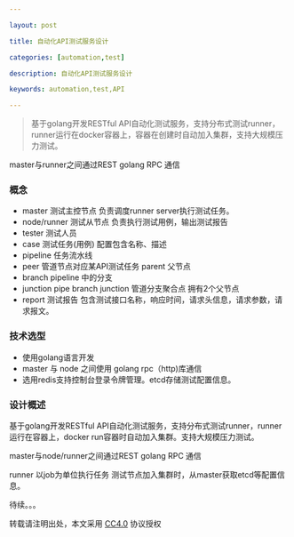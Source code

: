 ```yaml
---

layout: post

title: 自动化API测试服务设计

categories: [automation,test]

description: 自动化API测试服务设计

keywords: automation,test,API

---
```


> 基于golang开发RESTful API自动化测试服务，支持分布式测试runner，runner运行在docker容器上，容器在创建时自动加入集群，支持大规模压力测试。

master与runner之间通过REST golang RPC 通信


### 概念
- master 测试主控节点 负责调度runner server执行测试任务。
- node/runner 测试从节点 负责执行测试用例，输出测试报告
- tester 测试人员
- case 测试任务(用例) 配置包含名称、描述
- pipeline 任务流水线
- peer 管道节点对应某API测试任务 parent 父节点  
- branch pipeline 中的分支
- junction pipe branch junction 管道分支聚合点 拥有2个父节点
- report 测试报告 包含测试接口名称，响应时间，请求头信息，请求参数，请求报文。

### 技术选型
- 使用golang语言开发
- master 与 node 之间使用 golang rpc（http)库通信
- 选用redis支持控制台登录令牌管理。etcd存储测试配置信息。

### 设计概述
基于golang开发RESTful API自动化测试服务，支持分布式测试runner，runner运行在容器上，docker run容器时自动加入集群。支持大规模压力测试。

master与node/runner之间通过REST golang RPC 通信

runner 以job为单位执行任务
测试节点加入集群时，从master获取etcd等配置信息。

待续。。。

转载请注明出处，本文采用 [CC4.0](http://creativecommons.org/licenses/by-nc-nd/4.0/) 协议授权










